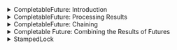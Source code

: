 <details>
<summary>CompletableFuture: Introduction</summary>

Discussion of the newly added `CompletableFuture` interface.

The following topics are covered:
- Introduction to the `CompletableFuture` interface
- Limitations of the `Future` interface
- Creating a `CompletableFuture`
- Asynchronous computation using `runAsync()`
- Asynchronous computation using `supplyAsync()`

### Introduction to `CompletableFuture` interface

A `CompletableFuture` is a class in Java that belongs to the `java.util.concurrent` package.

It is used for asynchronous computation. The code is executed as a non-blocking call in a separate thread, and the result is made available when it is ready.

By doing this, the main thread does not block/wait for the completion of the task, and it can execute other tasks in parallel.

The `CompletableFuture` class implements the `CompletionStage` and `Future` interface. The `CompletionStage` is a promise. It promises that the computation eventually will be done.

Before Java 8, the `Future` interface, which was added in Java 1.5, was available for asynchronous computation. The limitation of the `Future` interface is that it does not have any methods to combine these computations or handle errors. We will address more limitations of the `Future` interface in the next section.

`CompletableFuture` has lots of different methods for composing, combining, & executing asynchronous computation steps, & handling errors.

### Limitations of the `Future` interface

The `Future` interface provides an `isDone()` method to check if computation is done, the `get()` method to get the result of computation, and the `cancel()` method to cancel the computation.

However, there are some limitations of the `Future` interface, which we will discuss here:
1. We cannot perform further action on a `Future`'s result without blocking. We have a `get()` method, which blocks until the computation is complete.
2. `Future` chaining is not possible. If you want to execute one `Future` and then trigger another `Future` once the first one is complete, this is not possible.
3. We cannot combine multiple `Future`s together. If we want to run five different `Future`s in parallel and then combine their result then this is not possible.
4. `Future` does not have any exception handling mechanism.

Looking at all these limitations, Java 8 introduced the `CompletableFuture`.

### Creating a `CompletableFuture`

We can easily create a `CompletableFuture` using the no-arg constructor and provide it to some `Thread`. The problem is that if that `Thread` calls the `get()` method on our `CompletableFuture` object, it blocks until the computation is complete. We can complete the `CompletableFuture` using the `complete()` method.

Here is an example. In the below example, we have a method that returns a `CompletableFuture` of the square of a number.

```java
public Future<String> getSquareAsynchronously(int num) throws InterruptedException {
    CompletableFuture<Integer> completableFuture = new CompletableFuture<>();

    Executors.newCachedThreadPool().submit(() -> {
        Thread.sleep(500);
        // The complete() call will complete this CompetableFuture. 
        completableFuture.complete(num * num);
        return null;
    });

    return completableFuture;
}
```

If we are sure about the result of the computation, we can use the static `completedFuture()` method with an argument that represents a result of this computation.

The `get()` method of the `Future` will never block.

```java
import java.util.concurrent.CompletableFuture;

public class CompletableFutureDemo {
    public static void main(String[] args) {
        CompletableFuture<String> completableFuture = CompletableFuture.completedFuture("Hello World");
        try {
            System.out.println(completableFuture.get());
        } catch (Exception e) {
            e.printStackTrace();
        }
    }
}
```

#### Output

```
Hello World
```

### Asynchronous computation using `runAsync()`

The `runAsync()` is a static method that runs some background tasks asynchronously and returns a `CompletableFuture<Void>`. This method takes a `Runnable` as a parameter.

This method is particularly useful if we just need to run some code in parallel but do not want any result in return.

In the below example, we will run a task using `runAsync()`. This will start running the code in a parallel thread.

Then, we immediately print a statement.

After that, we will call the `get()` method on our `Future` object. This will block the main thread.

Once our parallel thread completes its execution, the main thread will continue.

```java
import java.util.concurrent.*;

public class CompletableFutureDemo {
    public static void main(String[] args) {
        // Passing a runnable to runAsync() method. 
        CompletableFuture<Void> future = CompletableFuture.runAsync(() -> {
            try {
                TimeUnit.SECONDS.sleep(5);
            } catch (InterruptedException e) {
                throw new IllegalStateException(e);
            }
            System.out.println("Doing some processing " + Thread.currentThread().getName());
        });

        System.out.println("This will print immediately " + Thread.currentThread().getName());

        try {
            future.get();
        } catch (InterruptedException e) {
            e.printStackTrace();
        } catch (ExecutionException e) {
            e.printStackTrace();
        }

        System.out.println("This will print after 5 seconds " + Thread.currentThread().getName());
    }
}
```

#### Output

```
This will print immediately main
Doing some processing ForkJoinPool.commonPool-worker-1
This will print after 5 seconds main
```

In the previous example, we are providing only the `Runnable` object to the `runAsync()` method.

By default, asynchronous execution uses `ForkJoinPool.commonPool()`, which uses daemon threads to execute the `Runnable` task.

However, if we want, we can provide our own `Executor` to the `runAsync()` method as well. Here is the code for it.

```java
import java.util.concurrent.*;

public class CompletableFutureDemo {
    public static void main(String[] args) {
        ExecutorService pool = Executors.newFixedThreadPool(5);

        // Passing a runnable and executor as parameter to runAsync() method.
        CompletableFuture<Void> future = CompletableFuture.runAsync(() -> {
            try {
                TimeUnit.SECONDS.sleep(5);
            } catch (InterruptedException e) {
                throw new IllegalStateException(e);
            }
            System.out.println("Doing some processing");
        }, pool);

        System.out.println("This will print immediately");

        try {
            future.get();
        } catch (InterruptedException | ExecutionException e) {
            e.printStackTrace();
        }

        System.out.println("This will print after 5 seconds");
    }
}
```

#### Output

```
This will print immediately
Doing some processing
This will print after 5 seconds
```

### Asynchronous computation using `supplyAsync()`

If we need to get the result of the computation, we should use `supplyAsync()`. It takes a `Supplier<T>` as input and returns `CompletableFuture<T>` where `T` is the type of the value obtained by calling the given supplier.

```java
import java.util.concurrent.*;

public class CompletableFutureDemo {
    public static void main(String[] args) {
        CompletableFuture<String> future = CompletableFuture.supplyAsync(() -> {
            try {
                TimeUnit.SECONDS.sleep(5);
            } catch (InterruptedException e) {
                throw new IllegalStateException(e);
            }
            return "Hello World";
        });

        System.out.println("This will print immediately");

        try {
            System.out.println(future.get());
        } catch (InterruptedException | ExecutionException e) {
            e.printStackTrace();
        }

        System.out.println("This will print after 5 seconds");
    }
}
```

#### Output

```
This will print immediately
Hello World
This will print after 5 seconds
```

There is an overloaded version of `supplyAsync()` method as well. It takes a `Supplier<T>` and an `Executor` as input.

Below is an example.

```java
import java.util.concurrent.*;

public class CompletableFutureDemo {
    public static void main(String[] args) {
        ExecutorService pool = Executors.newFixedThreadPool(5);

        /*
        Passing a Runnable and ExecutorService as parameters to runAsync() method.
        The static method call Executors.newFixedThreadPool(5) could also be passed as the Executor argument, but as a
        consequence the thread pool would not be able to `shutdown()` and the application would not terminate properly.
        */
        CompletableFuture<Void> future = CompletableFuture.supplyAsync(() -> {
            try {
                TimeUnit.SECONDS.sleep(5);
            } catch (InterruptedException e) {
                throw new IllegalStateException(e);
            }
            System.out.println("Doing some processing");
        }, pool);

        System.out.println("This will print immediately");

        try {
            future.get();
        } catch (InterruptedException | ExecutionException e) {
            e.printStackTrace();
        }

        System.out.println("This will print after 5 seconds");
        pool.shutdown();
    }
}
```

#### Output

```
This will print immediately
Hello World
This will print after 5 seconds
```

</details>


<details>
<summary>CompletableFuture: Processing Results</summary>

Discussion of how to process the result of a `CompletableFuture`.

- Processing the result of a `CompletableFuture`
  - `thenApply()`
  - `thenApplyAsync(Function<T, R> function)`
  - `thenApplyAsync(Function<T, R> function, Executor executor)`
  - `thenAccept()`
  - `thenRun()`

In the previous section, we looked at `CompletableFuture`. We discussed how to create a `CompletableFuture` object and how to run tasks asynchronously.

In this section, we will look at how to process the result of a `CompletableFuture`.

### Processing the result of `CompletableFuture`

Suppose we have a `CompletableFuture` and we need to process the result of its execution. Now, the `get()` method of `CompletableFuture` is blocking. This means we need to wait until we get the result of the first task. After getting the result, we can modify the result.

For our system to be truly asynchronous we should be able to attach a callback to the `CompletableFuture`, which should be automatically executed when the `Future` completes. That way, we won't need to wait for the result, and we can write the logic that needs to be executed after the completion of the `Future` inside our callback function.

There are a few ways in which we can do this. We will look at each of them one by one.

### 1) `thenApply()`

The `thenApply()` method accepts a `Function<T, R>` instance as parameter. As we have discussed earlier, the `Function<T, R>` interface takes in a parameter of type `T` and returns a result of type `R`.

The `thenApply()` method uses the `Function<T, R>` instance to process the result and returns a `Future` that holds a value returned by the function, i.e., `CompletableFuture<R>`.

In the below example, we have a `CompletableFuture` that returns an `Integer`. Then, we call the `thenApply()` method to double the result of the `CompletableFuture` and return the final result.

```java
import java.util.concurrent.*;

public class CompletableFutureDemo {
    public static void main(String[] args) {
        // Create a future which returns an integer.
        CompletableFuture<Integer> future = CompletableFuture.supplyAsync(() -> {
            try {
                TimeUnit.SECONDS.sleep(1);
                System.out.println(Thread.currentThread().getName());
            } catch (InterruptedException e) {
                throw new IllegalStateException(e);
            }
            return 50;
        });

        // Calling thenApply() which takes a Function as parameter. 
        // It takes a number as input and returns double of number.
        CompletableFuture<Integer> resultFuture = future.thenApply(num -> {
            System.out.println(Thread.currentThread().getName());
            return num * 2;
        });

        try {
            System.out.println(resultFuture.get());
        } catch (InterruptedException | ExecutionException e) {
            e.printStackTrace();
        }
    }
}
```

#### Output

```
ForkJoinPool.commonPool-worker-1
ForkJoinPool.commonPool-worker-1
100
```

### 2) `thenApplyAsync(Function<T, R> function)`

If you look at the output of the above example closely, you will observe that the same thread executes the code in `supplyAsync()` and `thenApply()`. Moreover, if `supplyAsync()` completes very fast then `thenApply()` executes in the main thread.

To achieve actual asynchronous behavior, all the operations should be executed by a different thread. We can achieve this by using the `thenApplyAsync()` method.

This method executes the code in a common thread created by `ForkJoinPool`.

Below is an example of this.

```java
import java.util.concurrent.*;

public class CompletableFutureDemo {
    public static void main(String[] args) {
        // Create a future which returns an integer.
        CompletableFuture<Integer> future = CompletableFuture.supplyAsync(() -> {
            try {
                TimeUnit.SECONDS.sleep(1);
                System.out.println(Thread.currentThread().getName());
            } catch (InterruptedException e) {
                throw new IllegalStateException(e);
            }
            return 50;
        });
    
        // Calling thenApplyAsync() which takes a Function as parameter. 
        // It takes a number as input and returns double of number.
        CompletableFuture<Integer> resultFuture = future.thenApplyAsync(num -> {
            System.out.println(Thread.currentThread().getName());
            return num * 2;
        });
    
        try {
            System.out.println(resultFuture.get());
        } catch (InterruptedException | ExecutionException e) {
            e.printStackTrace();
        }
    }
}
```

#### Output

```
ForkJoinPool.commonPool-worker-1
ForkJoinPool.commonPool-worker-1
100
```

### 3) `thenApplyAsync(Function<T, R> function, Executor executor)`

There is one overloaded version of `thenApplyAsync()` as well. It takes a `Function<T,R>` and an `Executor` as input. By using this method, we get full control over our asynchronous processing flow.

Below is the example for the same.

```java
import java.util.concurrent.*;

public class CompletableFutureDemo {
    public static void main(String[] args) {
        ExecutorService pool = Executors.newFixedThreadPool(5);
    
        // Create a future which returns an integer.
        CompletableFuture<Integer> future = CompletableFuture.supplyAsync(() -> {
            try {
                TimeUnit.SECONDS.sleep(1);
                System.out.println(Thread.currentThread().getName());
            } catch (InterruptedException e) {
                throw new IllegalStateException(e);
            }
            return 50;
        });
    
        // Calling thenApplyAsync() which takes a Function as parameter. 
        // It takes a number as input and returns double of number.
        CompletableFuture<Integer> resultFuture = future.thenApplyAsync(num -> {
            System.out.println(Thread.currentThread().getName());
            return num * 2;
        }, pool);
    
        try {
            System.out.println(resultFuture.get());
        } catch (InterruptedException | ExecutionException e) {
            e.printStackTrace();
        }
        pool.shutdown();
    }
}
```

#### Output

```
ForkJoinPool.commonPool-worker-1
pool-1-thread-1
100
```

### 4) `thenAccept()`

The `thenAccept()` method is used if we don't want to return anything from our callback function.

This method takes a `Consumer<T>` as a parameter and returns a `CompletableFuture<Void>`.

```java
import java.util.concurrent.*;

public class CompletableFutureDemo {
    public static void main(String[] args) {
        // Create a future which returns an integer.
        CompletableFuture<Integer> future = CompletableFuture.supplyAsync(() -> {
            try {
                TimeUnit.SECONDS.sleep(1);
                System.out.println(Thread.currentThread().getName());
            } catch (InterruptedException e) {
                throw new IllegalStateException(e);
            }
            return 50;
        });

        // Calling thenAccept() which takes a Function as parameter. 
        // It takes a number as input and returns double of number.
        future.thenAccept(num -> {
            System.out.println(Thread.currentThread().getName());
            System.out.println("The value is " +  num);
        });
    }
}
```

#### Output

```

```

### 5) `thenRun()`

The `thenRun()` method is also used if we don't want to return anything from our callback function.

This method takes a `Runnable` as a parameter and returns a `CompletableFuture`.

The difference between `thenAccept()` and `thenRun()` is that the `thenAccept()` method has access to the result of the `CompletableFuture` on which it is attached. Whereas `thenRun()` doesn't even have access to the `Future`'s result.

```java
import java.util.concurrent.*;

public class CompletableFutureDemo {
    public static void main(String[] args) {
        // Create a future which returns an integer.
        CompletableFuture<Integer> future = CompletableFuture.supplyAsync(() -> {
            try {
                TimeUnit.SECONDS.sleep(1);
                System.out.println(Thread.currentThread().getName());
            } catch (InterruptedException e) {
                throw new IllegalStateException(e);
            }
            return 50;
        });

        // Calling thenApply() which takes a Function as parameter. 
        // It takes a number as input and returns double of number.
        future.thenRun(() -> {
            System.out.println(Thread.currentThread().getName());
            System.out.println("Hello");
        });
    }
}
```

#### Output

```

```

---

The next section discusses how to chain `CompletableFuture`s.

</details>


<details>
<summary>CompletableFuture: Chaining</summary>

Discussion of how to chain `CompletableFuture`s.

The following topics are covered:
- `thenCompose()`
- `thenCombine()`

Until now, we have looked at how to create a `CompletableFuture` and how to add callbacks.

One more interesting thing that we can do is combine `CompletableFuture` instances in a chain of computation steps. Suppose we want to get some data from a service and save it to the database. We can write two `CompletableFuture` instances and chain them together. The first instance will complete and share its result to the second instance.

There are two methods which help us achieve this. The first one is `thenCompose()`, and the second one is `thenCombine()`. We will look at each one of them below.

### 1) `thenCompose()`

```java
import java.util.concurrent.*;

public class CompletableFutureDemo {
    public static void main(String[] args) {
        // Create a future which returns an integer.
        CompletableFuture<Integer> future = CompletableFuture.supplyAsync(() -> {
            try {
                TimeUnit.SECONDS.sleep(1);
                System.out.println(Thread.currentThread().getName());
            } catch (InterruptedException e) {
                throw new IllegalStateException(e);
            }
            return 50;
        });
    
        // Calling thenCompose() which takes a Function as parameter. 
        // It takes a number as input and returns a CompletableFuture of double of number.
        CompletableFuture<Integer> resultFuture = future.thenCompose(
            num -> CompletableFuture.supplyAsync(() -> num * 2)
        );
    
        try {
            System.out.println(resultFuture.get());
        } catch (InterruptedException | ExecutionException e) {
            e.printStackTrace();
        }
    }
}
```

#### Output

```
ForkJoinPool.commonPool-worker-1
100
```

### 2) `thenCombine()`

In the previous example, we used `thenCompose()` which takes the output of a `Supplier` as a parameter. However, if we want to execute two independent `Futures` and do something with their results, we can use the `thenCombine()` method.

It accepts a `Future` and a `BiFunction` to process both results.

We will look at the same example that we looked at for `thenCompose()` but this time, we will use `thenCombine()`.

The callback function passed to `thenCombine()` will be called when both the futures are executed.

```java
import java.util.concurrent.*;

public class CompletableFutureDemo {
    public static void main(String[] args) {
        // Create a future which returns an integer.
        CompletableFuture<Integer> future = CompletableFuture.supplyAsync(() -> {
            try {
                TimeUnit.SECONDS.sleep(1);
                System.out.println(Thread.currentThread().getName());
            } catch (InterruptedException e) {
                throw new IllegalStateException(e);
            }
            return 50;
        });
    
        // Calling thenCombine() which takes a Function as parameter. 
        // It takes a number (num1) as input and returns a CompletableFuture of the sum of num1 and num2.
        CompletableFuture<Integer> resultFuture = future.thenCombine(
            CompletableFuture.supplyAsync(() -> 20), (num1, num2) -> num1 + num2);  // 50 + 20 = 70
    
        try {
            System.out.println(resultFuture.get());
        } catch (InterruptedException | ExecutionException e) {
            e.printStackTrace();
        }
    }
}
```

#### Output

```
70
```

---

The next section discusses how to combine the results of an arbitrary number of futures together.

</details>


<details>
<summary>Completable Future: Combining the Results of Futures</summary>

Discussion of how we can combine the results of an arbitrary number of futures together.

The following topics are covered:
- `allOf()`
- `join()`
- `anyOf()`

In the previous lesson, we used the `thenCombine()` and `thenCompose()` methods to combine the result of two futures.

If we need to run multiple futures in parallel and combine their result then we can use the `allOf()` and `anyOf()` methods.

### 1) `allOf()`

Here are a few important points regarding `allOf()` method:
1. It returns a new `CompletableFuture` that is completed when all of the given `CompletableFutures` are completed.
2. If any of the given `CompletableFutures` complete exceptionally, the returned `CompletableFuture` also completes, with a `CompletionException` holding this exception as its cause.
3. The results, if any, of the given `CompletableFuture`s are not reflected in the returned `CompletableFuture`, but they may be obtained by inspecting them individually.
4. If no `CompletableFutures` are provided, the `allOf()` method returns a `CompletableFuture` completed with the value null.

```java
import java.util.concurrent.*;

public class CompletableFutureDemo {
    public static void main(String[] args) {
        CompletableFuture<Integer> future1 = CompletableFuture.supplyAsync(() -> 50);
        CompletableFuture<Integer> future2 = CompletableFuture.supplyAsync(() -> 40);
        CompletableFuture<Integer> future3 = CompletableFuture.supplyAsync(() -> 30);

        CompletableFuture<Void> finalFuture = CompletableFuture.allOf(future1, future2, future3);

        try {
            finalFuture.get();
        } catch (Exception e) {
            e.printStackTrace();
        }

        System.out.println("Code that should be executed after all the futures complete.");
    }
}
```

#### Output

```
Code that should be executed after all the futures complete.
```

### 2) `join()`

Since the `allOf()` method returns a `CompletableFuture<Void>`, we can't combine the result of all the futures. We need to manually get the result of all the futures.

We can use the `join()` method to combine the result of all futures. The join method returns the result value when complete, or it throws an (unchecked) exception if completed exceptionally.

```java
import java.util.Optional;
import java.util.concurrent.*;
import java.util.stream.Stream;

public class CompletableFutureDemo {
    public static void main(String[] args) {
        CompletableFuture<Integer> future1 = CompletableFuture.supplyAsync(() -> 50);
        CompletableFuture<Integer> future2 = CompletableFuture.supplyAsync(() -> 40);
        CompletableFuture<Integer> future3 = CompletableFuture.supplyAsync(() -> 30);

        Optional<Integer> maxElement = Stream.of(future1, future2, future3)
            .map(CompletableFuture::join) // This will return the stream of results of all futures.
            .max(Integer::compareTo);
        
        System.out.println("The max element is " + maxElement);
    }
}
```

#### Output

```
The max element is Optional[50]
```

### 3) `anyOf()`

Here are a few important points regarding the `anyOf()` method:
1. It returns a new `CompletableFuture` that is completed when any of the given `CompletableFuture`s complete with the same result.
2. If it is completed exceptionally, the returned CompletableFuture also does so, with a `CompletionException` holding this exception as its cause.
3. If no `CompletableFuture`s are provided, it returns an incomplete `CompletableFuture`.

```java
import java.util.concurrent.*;

public class CompletableFutureDemo {
    public static void main(String[] args) {
        CompletableFuture<Integer> future1 = CompletableFuture.supplyAsync(() -> 50);
        CompletableFuture<Integer> future2 = CompletableFuture.supplyAsync(() -> 40);
        CompletableFuture<Integer> future3 = CompletableFuture.supplyAsync(() -> 30);

        // The first completed future will be returned.
        CompletableFuture<Object> firstCompletedFuture = CompletableFuture.anyOf(future1, future2, future3);

        try {
            System.out.println("The first completed future value is " + firstCompletedFuture.get());
        } catch (Exception e) {
            e.printStackTrace();
        }

        System.out.println("This should be printed after any of the futures complete.");
    }
}
```

#### Output

```
The first completed future value is 50
This should be printed after any of the futures complete.
```

---

The next section discusses a new (as of Java 8) kind of `Lock` class called the `StampedLock`.

</details>


<details>
<summary>StampedLock</summary>



</details>